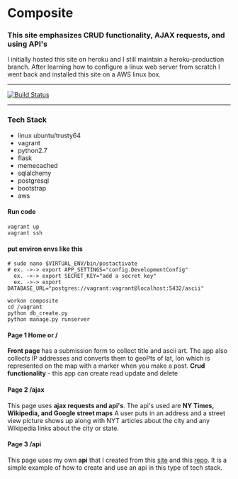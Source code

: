 # Composite 
### This site emphasizes CRUD functionality, AJAX requests, and using API's
I initially hosted this site on heroku and I still maintain a heroku-production branch.  After learning how to configure a linux web server from scratch I went back and installed this site on a AWS linux box.  
___
[![Build Status](https://travis-ci.org/jreiher2003/Composite.svg?branch=master)](https://travis-ci.org/jreiher2003/Composite)
_______  
### Tech Stack 
* linux ubuntu/trusty64  
* vagrant  
* python2.7 
* flask 
* memecached  
* sqlalchemy
* postgresql 
* bootstrap 
* aws  

#### Run code  
`vagrant up`  
`vagrant ssh`  

#### put environ envs like this
```
# sudo nano $VIRTUAL_ENV/bin/postactivate
# ex. ->-> export APP_SETTINGS="config.DevelopmentConfig"
  ex. ->-> export SECRET_KEY="add a secret key"
  ex. ->-> export DATABASE_URL="postgres://vagrant:vagrant@localhost:5432/ascii"
```
`workon composite`  
`cd /vagrant`  
`python db_create.py`  
`python manage.py runserver`  

#### Page 1 Home or /
**Front page** has a submission form to collect title and ascii art. The app also collects IP addresses and converts them to geoPts of lat, lon which is represented on the map with a marker when you make a post.
**Crud functionality** - this app can create read update and delete

#### Page 2 /ajax
This page uses **ajax requests and api's**.
The api's used are **NY Times, Wikipedia, and Google street maps**
A user puts in an address and a street view picture shows up along with NYT articles about the city and any Wikipedia links about the city or state.

#### Page 3 /api 
This page uses my own **api** that I created from this [site](http://adopt-puppy.herokuapp.com/api ) and this [repo](https://github.com/jreiher2003/Puppy-Adoption).  It is a simple example of how to create and use an api in this type of tech stack.  
